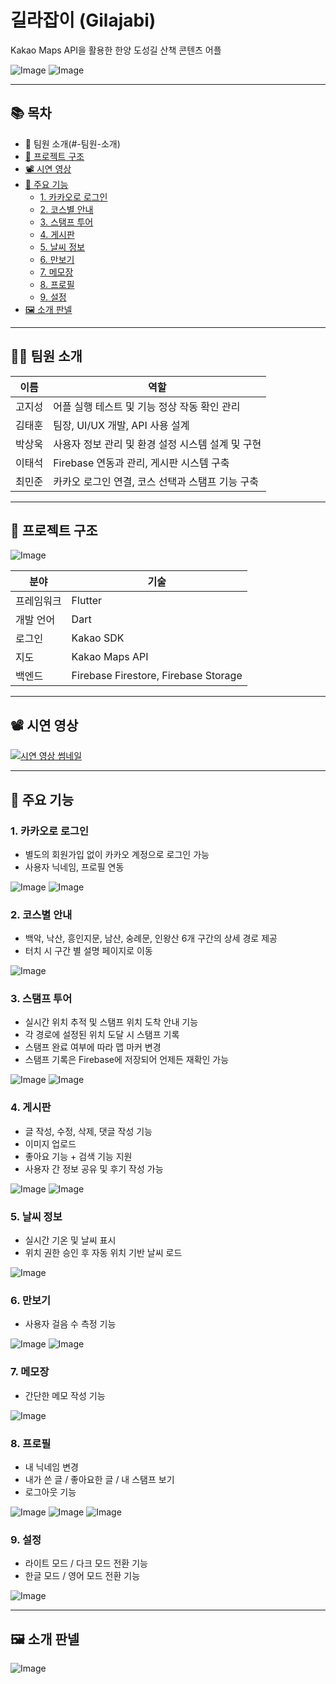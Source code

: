 # 길라잡이 (Gilajabi)

Kakao Maps API을 활용한 한양 도성길 산책 콘텐츠 어플

![Image](https://github.com/user-attachments/assets/7090d4bb-ad02-4921-a606-f3216fe59ddf)
![Image](https://github.com/user-attachments/assets/dc740080-49da-4c9e-a72c-649084941244)

---

## 📚 목차

- 👥 팀원 소개(#-팀원-소개)
- [📂 프로젝트 구조](#-프로젝트-구조)
- [📽️ 시연 영상](#-시연-영상)
- [📱 주요 기능](#-주요-기능)
  - [1. 카카오로 로그인](#1-카카오로-로그인)
  - [2. 코스별 안내](#2-코스별-안내)
  - [3. 스탬프 투어](#3-스탬프-투어)
  - [4. 게시판](#4-게시판)
  - [5. 날씨 정보](#5-날씨-정보)
  - [6. 만보기](#6-만보기)
  - [7. 메모장](#7-메모장)
  - [8. 프로필](#8-프로필)
  - [9. 설정](#9-설정)
- [🖼️ 소개 판넬](#-소개-판넬)

---

## 👨‍💻 팀원 소개

| 이름 | 역할 |
|------|------|
| 고지성 | 어플 실행 테스트 및 기능 정상 작동 확인 관리 |
| 김태훈 | 팀장, UI/UX 개발, API 사용 설계 |
| 박상욱 | 사용자 정보 관리 및 환경 설정 시스템 설계 및 구현 |
| 이태석 | Firebase 연동과 관리, 게시판 시스템 구축 |
| 최민준 | 카카오 로그인 연결, 코스 선택과 스탬프 기능 구축 |

---

## 📂 프로젝트 구조

![Image](https://github.com/user-attachments/assets/925fdf95-69fc-4898-8d12-bcfaac83e98c)

| 분야 | 기술 |
|------|------|
| 프레임워크 | Flutter |
| 개발 언어 | Dart |
| 로그인 | Kakao SDK |
| 지도 | Kakao Maps API |
| 백엔드 | Firebase Firestore, Firebase Storage |

---

## 📽️ 시연 영상 <a id="-시연-영상"></a>

[![시연 영상 썸네일](https://img.youtube.com/vi/gxJPX3VBRrU/0.jpg)](https://youtu.be/gxJPX3VBRrU?si=cpbIlLwUzAHBUuQI)

---

## 📱 주요 기능

### 1. 카카오로 로그인
- 별도의 회원가입 없이 카카오 계정으로 로그인 가능
- 사용자 닉네임, 프로필 연동
  
![Image](https://github.com/user-attachments/assets/61d7a346-0510-4c33-82dc-b08c1debdc39) ![Image](https://github.com/user-attachments/assets/e6f0ad8a-513a-4e15-b3bd-a9ecc533f988)

### 2. 코스별 안내
- 백악, 낙산, 흥인지문, 남산, 숭례문, 인왕산 6개 구간의 상세 경로 제공
- 터치 시 구간 별 설명 페이지로 이동
  
![Image](https://github.com/user-attachments/assets/156fe1b7-ad4f-4300-b446-dea9c7aba951)

### 3. 스탬프 투어
- 실시간 위치 추적 및 스탬프 위치 도착 안내 기능
- 각 경로에 설정된 위치 도달 시 스탬프 기록
- 스탬프 완료 여부에 따라 맵 마커 변경
- 스탬프 기록은 Firebase에 저장되어 언제든 재확인 가능
  
![Image](https://github.com/user-attachments/assets/9353c0c1-8f19-4b9a-be49-ab3e5e53592f) ![Image](https://github.com/user-attachments/assets/c1fb640b-4d9e-4396-b427-65d0a4af38ba)

### 4. 게시판
- 글 작성, 수정, 삭제, 댓글 작성 기능
- 이미지 업로드
- 좋아요 기능 + 검색 기능 지원
- 사용자 간 정보 공유 및 후기 작성 가능

![Image](https://github.com/user-attachments/assets/125cae3d-385f-4ed9-896a-b0423b74f7d2) ![Image](https://github.com/user-attachments/assets/d7207f1a-5d15-425a-aecf-61e1467eac9e)

### 5. 날씨 정보
- 실시간 기온 및 날씨 표시
- 위치 권한 승인 후 자동 위치 기반 날씨 로드
  
![Image](https://github.com/user-attachments/assets/53fb3310-304c-4ecc-afbd-316dc757b723)

### 6. 만보기
- 사용자 걸음 수 측정 기능
  
![Image](https://github.com/user-attachments/assets/53fb3310-304c-4ecc-afbd-316dc757b723) ![Image](https://github.com/user-attachments/assets/1dd8db57-78d6-4b0a-bf8b-d0eae99da3f3)

### 7. 메모장
- 간단한 메모 작성 기능
  
![Image](https://github.com/user-attachments/assets/fda5199c-21cd-4a3e-827c-ca1dad107801)

### 8. 프로필
- 내 닉네임 변경
- 내가 쓴 글 / 좋아요한 글 / 내 스탬프 보기
- 로그아웃 기능
  
![Image](https://github.com/user-attachments/assets/0e27dc9d-ae47-47ea-9cc6-af14c0b8f337) ![Image](https://github.com/user-attachments/assets/1987193b-f303-45aa-992c-5a18182eb17c) ![Image](https://github.com/user-attachments/assets/998f6351-694b-48cc-9b0c-bcdd8044f343)

### 9. 설정
- 라이트 모드 / 다크 모드 전환 기능
- 한글 모드 / 영어 모드 전환 기능
  
![Image](https://github.com/user-attachments/assets/4429ee92-cf81-4919-a614-208ed0b8408c)
  
---

## 🖼️ 소개 판넬 <a id="-소개-판넬"></a>

![Image](https://github.com/user-attachments/assets/7ec8379a-708d-452f-b92b-9c835d806c02)
